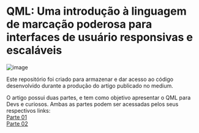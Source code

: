# QML: Uma introdução à linguagem de marcação poderosa para interfaces de usuário responsivas e escaláveis

![image](https://github.com/devniverse-medium/introducao-qml/assets/86358241/df9e5ad8-4a27-4bd8-9664-217c35ced858)

Este repositório foi criado para armazenar e dar acesso ao código desenvolvido durante a produção do artigo publicado no medium.

O artigo possui duas partes, e tem como objetivo apresentar o QML para Devs e curiosos.
Ambas as partes podem ser acessadas pelos seus respectivos links: 
<br>
[Parte 01](https://medium.com/devniverse/qml-uma-introdu%C3%A7%C3%A3o-%C3%A0-linguagem-de-marca%C3%A7%C3%A3o-poderosa-para-interfaces-de-usu%C3%A1rio-responsivas-e-39c66b058896) <br>
[Parte 02](https://medium.com/devniverse/qml-uma-introdu%C3%A7%C3%A3o-%C3%A0-linguagem-de-marca%C3%A7%C3%A3o-poderosa-para-interfaces-de-usu%C3%A1rio-responsivas-e-6c618731620b)
